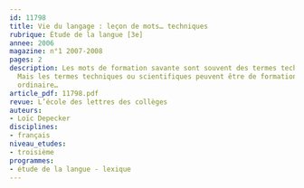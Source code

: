 ```yaml
---
id: 11798
title: Vie du langage : leçon de mots… techniques 
rubrique: Étude de la langue [3e]
annee: 2006
magazine: n°1 2007-2008
pages: 2
description: Les mots de formation savante sont souvent des termes techniques ou scientifiques.
  Mais les termes techniques ou scientifiques peuvent être de formation tout à fait
  ordinaire…
article_pdf: 11798.pdf
revue: L’école des lettres des collèges
auteurs:
- Loïc Depecker
disciplines:
- français
niveau_etudes:
- troisième
programmes:
- étude de la langue - lexique
---
```

